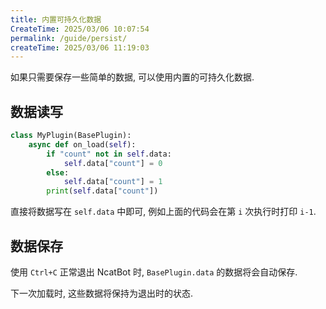 ```yaml
---
title: 内置可持久化数据
CreateTime: 2025/03/06 10:07:54
permalink: /guide/persist/
createTime: 2025/03/06 11:19:03
---
```


如果只需要保存一些简单的数据, 可以使用内置的可持久化数据.

## 数据读写

```python
class MyPlugin(BasePlugin):
    async def on_load(self):
        if "count" not in self.data:
            self.data["count"] = 0
        else:
            self.data["count"] = 1
        print(self.data["count"])
```

直接将数据写在 `self.data` 中即可, 例如上面的代码会在第 `i` 次执行时打印 `i-1`.

## 数据保存

使用 `Ctrl+C` 正常退出 NcatBot 时, `BasePlugin.data` 的数据将会自动保存.

下一次加载时, 这些数据将保持为退出时的状态.